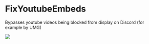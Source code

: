 # FixYoutubeEmbeds

Bypasses youtube videos being blocked from display on Discord (for example by UMG)

![](https://github.com/Tally-gay/Tallycord/assets/45497981/7a5fdcaa-217c-4c63-acae-f0d6af2f79be)
